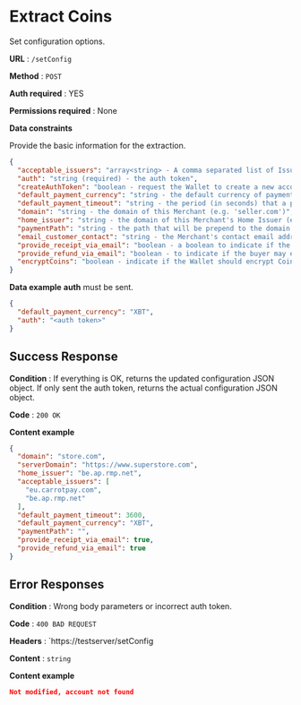 # Extract Coins

Set configuration options.

**URL** : `/setConfig`

**Method** : `POST`

**Auth required** : YES

**Permissions required** : None

**Data constraints**

Provide the basic information for the extraction.

```json
{
  "acceptable_issuers": "array<string> - A comma separated list of Issuer domains whose Coins are acceptable (e.g. [(eu.carrotpay.com), bitex.com])",
  "auth": "string (required) - the auth token",
  "createAuthToken": "boolean - request the Wallet to create a new account and to store the authentication token in an 'auth' element in the config file. If 'auth' already exists, this setting is ignored",
  "default_payment_currency": "string - the default currency of payments (e.g. 'XBT')",
  "default_payment_timeout": "string - the period (in seconds) that a payment request is valid when expires parameter is not set",
  "domain": "string - the domain of this Merchant (e.g. 'seller.com')",
  "home_issuer": "string - the domain of this Merchant's Home Issuer (e.g. 'eu.carrotpay.com')",
  "paymentPath": "string - the path that will be prepend to the domain to reach the /payment function that receives the payment Coins",
  "email_customer_contact": "string - the Merchant's contact email address. The configuration value may be overridden by passing a 'email.contact' element in the parameter to /createPaymentRequest",
  "provide_receipt_via_email": "boolean - a boolean to indicate if the buyer may expect a payment receipt, upon the occasion of providing an email address during payment",
  "provide_refund_via_email": "boolean - to indicate if the buyer may expect the possibility of a refund",
  "encryptCoins": "boolean - indicate if the Wallet should encrypt Coins while they are stored in the database",
}
```

**Data example** **auth** must be sent.

```json
{
  "default_payment_currency": "XBT",
  "auth": "<auth token>"
}
```

## Success Response

**Condition** : If everything is OK, returns the updated configuration JSON object. If only sent the auth token, returns the actual configuration JSON object.

**Code** : `200 OK`

**Content example**

```json
{
  "domain": "store.com",
  "serverDomain": "https://www.superstore.com",
  "home_issuer": "be.ap.rmp.net",
  "acceptable_issuers": [
    "eu.carrotpay.com",
    "be.ap.rmp.net"
  ],
  "default_payment_timeout": 3600,
  "default_payment_currency": "XBT",
  "paymentPath": "",
  "provide_receipt_via_email": true,
  "provide_refund_via_email": true
}
```

## Error Responses

**Condition** : Wrong body parameters or incorrect auth token.

**Code** : `400 BAD REQUEST`

**Headers** : `https://testserver/setConfig

**Content** : `string`

**Content example**

```json
Not modified, account not found
```
